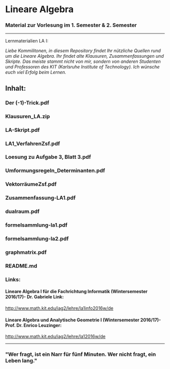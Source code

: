 # Lineare Algebra 
### Material zur Vorlesung im 1. Semester & 2. Semester
________________________________________________________________________________________________________________________________________
Lernmaterialien LA I:

*Liebe Kommilitonen,*
*in diesem Repository findet Ihr nützliche Quellen rund um die Lineare Algebra. Ihr findet alte Klausuren, Zusammenfassungen und Skripte.* *Das meiste stammt nicht von mir, sondern von anderen Studenten und Professoren des KIT (Karlsruhe Institute of Technology).*
*Ich wünsche euch viel Erfolg beim Lernen.*

## Inhalt:

### Der (-1)-Trick.pdf
### Klausuren_LA.zip	
### LA-Skript.pdf
### LA1_VerfahrenZsf.pdf
### Loesung zu Aufgabe 3, Blatt 3.pdf	
### Umformungsregeln_Determinanten.pdf
### VektorräumeZsf.pdf
### Zusammenfassung-LA1.pdf	
### dualraum.pdf
### formelsammlung-la1.pdf
### formelsammlung-la2.pdf	
### graphmatrix.pdf
### README.md

### Links:

#### Lineare Algebra I für die Fachrichtung Informatik (Wintersemester 2016/17)- Dr. Gabriele Link:
http://www.math.kit.edu/iag2/lehre/la1info2016w/de

#### Lineare Algebra und Analytische Geometrie I (Wintersemester 2016/17)- Prof. Dr. Enrico Leuzinger:
http://www.math.kit.edu/iag2/lehre/la12016w/de
________________________________________________________________________________________________________________________________________

### "Wer fragt, ist ein Narr für fünf Minuten. Wer nicht fragt, ein Leben lang."
